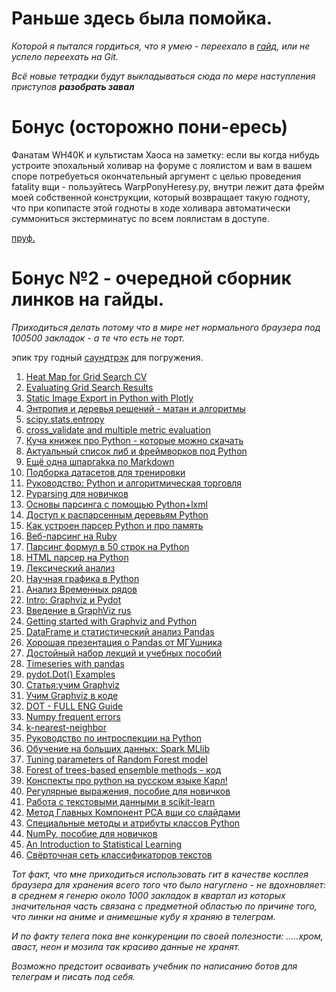 # Раньше здесь была помойка.

*Которой я пытался гордиться,*
*что я умею - переехало в [гайд](https://github.com/HorusHeresyHeretic/Pandas_Practice),*
*или не успело переехать на Git.*

*Всё новые тетрадки будут выкладываться сюда по мере наступления приступов **разобрать завал***

# Бонус (осторожно пони-ересь)

Фанатам WH40K и культистам Хаоса на заметку: если вы когда нибудь устроите эпохальный холивар на форуме с лоялистом и вам в вашем споре потребуеться окончательный аргумент с целью проведения fatality вщи - пользуйтесь WarpPonyHeresy.py, внутри лежит дата фрейм моей собственной конструкции, который возвращает такую годноту, что при копипасте этой годноты в ходе холивара автоматически суммониться экстерминатус по всем лоялистам в доступе.

[пруф.](http://forum.eternalcrusade.com/threads/Переписка-с-gw-по-поводу-wh-eternal-crusade.68543/page-18)

# Бонус №2 - очередной сборник линков на гайды.

*Приходиться делать потому что в мире нет нормального браузера под 100500 закладок - а те что есть не торт.*

эпик тру годный [саундтрэк](http://coub.com/view/zjv7c) для погружения.

1. [Heat Map for Grid Search CV](https://qiita.com/bmj0114/items/8009f282c99b77780563)
2. [Evaluating Grid Search Results](https://blancas.io/sklearn-evaluation/user_guide/grid_search.html)
3. [Static Image Export in Python with Plotly](https://plot.ly/python/static-image-export/)
4. [Энтропия и деревья решений - матан и алгоритмы](https://habrahabr.ru/post/171759/)
5. [scipy.stats.entropy](https://docs.scipy.org/doc/scipy-0.19.0/reference/generated/scipy.stats.entropy.html)
6. [cross_validate and multiple metric evaluation](http://scikit-learn.org/stable/modules/cross_validation.html)
7. [Куча книжек про Python - которые можно скачать](https://yadi.sk/d/stfqXHPA3NLUrs)
8. [Актуальный список либ и фреймворков под Python](https://github.com/vinta/awesome-python)
9. [Ещё одна шпаргаkка по Markdown](https://github.com/sandino/Markdown-Cheatsheet)
10. [Подборка датасетов для тренировки](https://github.com/ismayc/pnwflights14)
11. [Руководство: Python и алгоритмическая торговля](http://habrparser.blogspot.ru/2017_06_18_archive.html)
12. [Pyparsing для новичков](https://habrahabr.ru/post/239081/)
13. [Основы парсинга с помощью Python+lxml](https://habrahabr.ru/post/220125/)
14. [Доступ к распарсенным деревьям Python](http://python-lab.ru/documentation/27/stdlib/parser.html)
15. [Как устроен парсер Python и про память](https://habrahabr.ru/post/314062/)
16. [Веб-парсинг на Ruby](https://habrahabr.ru/post/252379/)
17. [Парсинг формул в 50 строк на Python](https://habrahabr.ru/post/273253/)
18. [HTML парсер на Python](http://pythonicway.com/python-examples/python-terminal-examples/20-python-html-parser)
19. [Лексический анализ](http://ideafix.name/wp-content/uploads/2012/09/Python-14.pdf)
20. [Научная графика в Python](http://nbviewer.jupyter.org/github/whitehorn/Scientific_graphics_in_python/blob/master/P2%20Chapter%206%20Axes%20container.ipynb)
21. [Анализ Временных рядов](https://habrahabr.ru/post/210530/)
22. [Intro: Graphviz и Pydot](https://pythonhaven.wordpress.com/2009/12/09/generating_graphs_with_pydot/)
23. [Введение в GraphViz rus](http://linuxshare.ru/docs/misc/graphviz.html)
24. [Getting started with Graphviz and Python](http://matthiaseisen.com/articles/graphviz/)
25. [DataFrame и статистический анализ Pandas](https://www.8host.com/blog/ispolzovanie-paketa-pandas-v-python-3/)
26. [Хорошая презентация о Pandas от МГУшника](https://alexanderdyakonov.files.wordpress.com/2015/04/ama2015_pandas.pdf)
27. [Достойный набор лекций и учебных пособий](http://pythonr.blogspot.ru)
28. [Timeseries with pandas](http://nbviewer.jupyter.org/github/changhiskhan/talks/blob/master/pydata2012/pandas_timeseries.ipynb#Timeseries-with-pandas)
29. [pydot.Dot() Examples](https://www.programcreek.com/python/example/5579/pydot.Dot)
30. [Статья:учим Graphviz](http://livelikeapythonista.blogspot.ru/2014/03/graphviz.html)
31. [Учим Graphviz в коде](https://github.com/erocarrera/pydot/blob/master/pydot.py)
32. [DOT - FULL ENG Guide](http://www.graphviz.org/pdf/dotguide.pdf)
33. [Numpy frequent errors](https://metaphor.ethz.ch/fsdb/sam/PythonTutorial/frequent_errors.html)
34. [k-nearest-neighbor](https://pythonspot.com/en/k-nearest-neighbors/)
35. [Руководство по интроспекции на Python](https://www.ibm.com/developerworks/ru/library/l-pyint/index.html)
36. [Обучение на больших данных: Spark MLlib](https://habrahabr.ru/company/mlclass/blog/251471/)
37. [Tuning parameters of Random Forest model](https://www.analyticsvidhya.com/blog/2015/06/tuning-random-forest-model/)
38. [Forest of trees-based ensemble methods - код](https://github.com/scikit-learn/scikit-learn/blob/f3320a6f/sklearn/ensemble/forest.py#L745)
39. [Конспекты про python на русском языке Карл!](http://www.ilnurgi1.ru/docs/python/modules_user/matplotlib/)
40. [Регулярные выражения, пособие для новичков](https://habrahabr.ru/post/115825/) 
41. [Работа с текстовыми данными в scikit-learn](https://habrahabr.ru/post/266025/)
42. [Метод Главных Компонент PCA вщи со слайдами](https://bourabai.ru/cm/pca.htm)
43. [Специальные методы и атрибуты классов Python](https://www.ibm.com/developerworks/ru/library/l-python_part_7/index.html)
44. [NumPy, пособие для новичков](https://habrahabr.ru/post/121031/)
45. [An Introduction to Statistical Learning](http://www-bcf.usc.edu/~gareth/ISL/)
46. [Cвёрточная сеть классификаторов текстов](https://habrahabr.ru/post/315118/)

*Тот факт, что мне приходиться использовать гит в качестве косплея браузера для хранения всего того что было нагуглено - не вдохновляет: в среднем я генерю около 1000 закладок в квартал из которых значительная часть связана с предметной областью по причине того, что линки на аниме и анимешные кубу я храняю в телеграм.*

*И по факту телега пока вне конкуренции по своей полезности:
.....хром, аваст, неон и мозила так красиво данные не хранят.* 

*Возможно предстоит осваивать учебник по написанию ботов для телеграм и писать под себя.*
